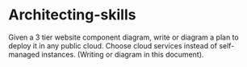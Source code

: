 # Architecting-skills

Given a 3 tier website component diagram, write or diagram a plan to deploy it in any public cloud. Choose cloud services instead of self-managed instances. (Writing or diagram in this document).
